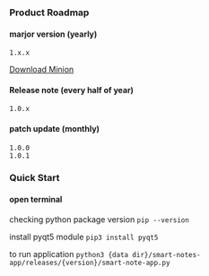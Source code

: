 ### Product Roadmap
#### marjor version (yearly)
    1.x.x 
[Download Minion](https://github.com/roeunapireak/smart-notes-app/tree/main/releases/1.0.0 "download")

#### Release note (every half of year)
    1.0.x
#### patch update (monthly)
    1.0.0
    1.0.1


### Quick Start
#### open terminal

checking python package version
`pip --version`

install pyqt5 module
`pip3 install pyqt5`

to run application
`python3 {data dir}/smart-notes-app/releases/{version}/smart-note-app.py`



